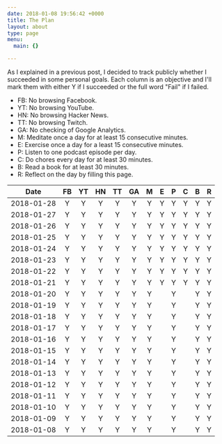 ```yaml
---
date: 2018-01-08 19:56:42 +0000
title: The Plan
layout: about
type: page
menu:
  main: {}

---
```

As I explained in a previous post, I decided to track publicly whether I succeeded in some personal goals. Each column is an objective and I'll mark them with either Y if I succeeded or the full word "Fail" if I failed.

* FB: No browsing Facebook.
* YT: No browsing YouTube.
* HN: No browsing Hacker News.
* TT: No browsing Twitch.
* GA: No checking of Google Analytics.
* M: Meditate once a day for at least 15 consecutive minutes.
* E: Exercise once a day for a least 15 consecutive minutes.
* P: Listen to one podcast episode per day.
* C: Do chores every day for at least 30 minutes.
* B: Read a book for at least 30 minutes.
* R: Reflect on the day by filling this page.


| Date | FB | YT | HN | TT | GA | M | E | P | C | B | R |
|:-:|:-:|:-:|:-:|:-:|:-:|:-:|:-:|:-:|:-:|:-:|:-:|
| 2018-01-28 | Y | Y | Y | Y | Y | Y | Y | Y | Y | Y | Y |
| 2018-01-27 | Y | Y | Y | Y | Y | Y | Y | Y | Y | Y | Y |
| 2018-01-26 | Y | Y | Y | Y | Y | Y | Y | Y | Y | Y | Y |
| 2018-01-25 | Y | Y | Y | Y | Y | Y | Y | Y | Y | Y | Y |
| 2018-01-24 | Y | Y | Y | Y | Y | Y | Y | Y | Y | Y | Y |
| 2018-01-23 | Y | Y | Y | Y | Y | Y | Y | Y | Y | Y | Y |
| 2018-01-22 | Y | Y | Y | Y | Y | Y | Y | Y | Y | Y | Y |
| 2018-01-21 | Y | Y | Y | Y | Y | Y | Y | Y | Y | Y | Y |
| 2018-01-20 | Y | Y | Y | Y | Y | Y |   | Y |   | Y | Y |
| 2018-01-19 | Y | Y | Y | Y | Y | Y |   | Y |   | Y | Y |
| 2018-01-18 | Y | Y | Y | Y | Y | Y |   | Y |   | Y | Y |
| 2018-01-17 | Y | Y | Y | Y | Y | Y |   | Y |   | Y | Y |
| 2018-01-16 | Y | Y | Y | Y | Y | Y |   | Y |   | Y | Y |
| 2018-01-15 | Y | Y | Y | Y | Y | Y |   | Y |   | Y | Y |
| 2018-01-14 | Y | Y | Y | Y | Y | Y |   | Y |   | Y | Y |
| 2018-01-13 | Y | Y | Y | Y | Y | Y |   | Y |   | Y | Y |
| 2018-01-12 | Y | Y | Y | Y | Y | Y |   | Y |   | Y | Y |
| 2018-01-11 | Y | Y | Y | Y | Y | Y |   | Y |   | Y | Y |
| 2018-01-10 | Y | Y | Y | Y | Y | Y |   | Y |   | Y | Y |
| 2018-01-09 | Y | Y | Y | Y | Y | Y |   | Y |   | Y | Y |
| 2018-01-08 | Y | Y | Y | Y | Y | Y |   | Y |   | Y | Y |